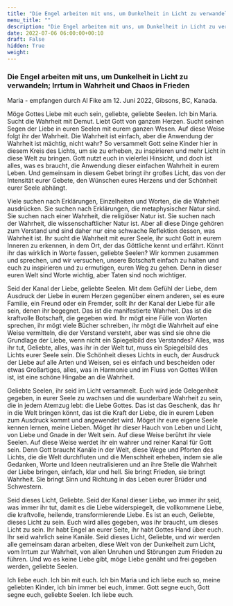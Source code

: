 ```yaml
---
title: "Die Engel arbeiten mit uns, um Dunkelheit in Licht zu verwandeln; Irrtum in Wahrheit und Chaos in Frieden"
menu_title: ""
description: "Die Engel arbeiten mit uns, um Dunkelheit in Licht zu verwandeln; Irrtum in Wahrheit und Chaos in Frieden"
date: 2022-07-06 06:00:00+00:10
draft: False
hidden: True
weight:
---
```

### Die Engel arbeiten mit uns, um Dunkelheit in Licht zu verwandeln; Irrtum in Wahrheit und Chaos in Frieden

Maria - empfangen durch Al Fike am 12. Juni 2022, Gibsons, BC, Kanada.

Möge Gottes Liebe mit euch sein, geliebte, geliebte Seelen. Ich bin Maria. Sucht die Wahrheit mit Demut. Liebt Gott von ganzem Herzen. Sucht seinen Segen der Liebe in euren Seelen mit eurem ganzen Wesen. Auf diese Weise folgt ihr der Wahrheit. Die Wahrheit ist einfach, aber die Anwendung der Wahrheit ist mächtig, nicht wahr? So versammelt Gott seine Kinder hier in diesem Kreis des Lichts, um sie zu erheben, zu inspirieren und mehr Licht in diese Welt zu bringen. Gott nutzt euch in vielerlei Hinsicht, und doch ist alles, was es braucht, die Anwendung dieser einfachen Wahrheit in eurem Leben. Und gemeinsam in diesem Gebet bringt ihr großes Licht, das von der Intensität eurer Gebete, den Wünschen eures Herzens und der Schönheit eurer Seele abhängt.

Viele suchen nach Erklärungen, Einzelheiten und Worten, die die Wahrheit ausdrücken. Sie suchen nach Erklärungen, die metaphysischer Natur sind. Sie suchen nach einer Wahrheit, die religiöser Natur ist. Sie suchen nach der Wahrheit, die wissenschaftlicher Natur ist. Aber all diese Dinge gehören zum Verstand und sind daher nur eine schwache Reflektion dessen, was Wahrheit ist. Ihr sucht die Wahrheit mit eurer Seele, ihr sucht Gott in eurem Inneren zu erkennen, in dem Ort, der das Göttliche kennt und erfährt. Könnt ihr das wirklich in Worte fassen, geliebte Seelen? Wir kommen zusammen und sprechen, und wir versuchen, unsere Botschaft einfach zu halten und euch zu inspirieren und zu ermutigen, euren Weg zu gehen. Denn in dieser euren Welt sind Worte wichtig, aber Taten sind noch wichtiger.

Seid der Kanal der Liebe, geliebte Seelen. Mit dem Gefühl der Liebe, dem Ausdruck der Liebe in eurem Herzen gegenüber einem anderen, sei es eure Familie, ein Freund oder ein Fremder, sollt ihr der Kanal der Liebe für alle sein, denen ihr begegnet. Das ist die manifestierte Wahrheit. Das ist die kraftvolle Botschaft, die gegeben wird. Ihr mögt eine Fülle von Worten sprechen, ihr mögt viele Bücher schreiben, ihr mögt die Wahrheit auf eine Weise vermitteln, die der Verstand versteht, aber was sind sie ohne die Grundlage der Liebe, wenn nicht ein Spiegelbild des Verstandes? Alles, was ihr tut, Geliebte, alles, was ihr in der Welt tut, muss ein Spiegelbild des Lichts eurer Seele sein. Die Schönheit dieses Lichts in euch, der Ausdruck der Liebe auf alle Arten und Weisen, sei es einfach und bescheiden oder etwas Großartiges, alles, was in Harmonie und im Fluss von Gottes Willen ist, ist eine schöne Hingabe an die Wahrheit.

Geliebte Seelen, ihr seid im Licht versammelt. Euch wird jede Gelegenheit gegeben, in eurer Seele zu wachsen und die wunderbare Wahrheit zu sein, die in jedem Atemzug lebt: die Liebe Gottes. Das ist das Geschenk, das ihr in die Welt bringen könnt, das ist die Kraft der Liebe, die in eurem Leben zum Ausdruck kommt und angewendet wird. Möget ihr eure eigene Seele kennen lernen, meine Lieben. Möget ihr dieser Hauch von Leben und Licht, von Liebe und Gnade in der Welt sein. Auf diese Weise berührt ihr viele Seelen. Auf diese Weise werdet ihr ein wahrer und reiner Kanal für Gott sein. Denn Gott braucht Kanäle in der Welt, diese Wege und Pforten des Lichts, die die Welt durchfluten und die Menschheit erheben, indem sie alle Gedanken, Worte und Ideen neutralisieren und an ihre Stelle die Wahrheit der Liebe bringen, einfach, klar und hell. Sie bringt Frieden, sie bringt Wahrheit. Sie bringt Sinn und Richtung in das Leben eurer Brüder und Schwestern.

Seid dieses Licht, Geliebte. Seid der Kanal dieser Liebe, wo immer ihr seid, was immer ihr tut, damit es die Liebe widerspiegelt, die vollkommene Liebe, die kraftvolle, heilende, transformierende Liebe. Es ist an euch, Geliebte, dieses Licht zu sein. Euch wird alles gegeben, was ihr braucht, um dieses Licht zu sein. Ihr habt Engel an eurer Seite, ihr habt Gottes Hand über euch. Ihr seid wahrlich seine Kanäle. Seid dieses Licht, Geliebte, und wir werden alle gemeinsam daran arbeiten, diese Welt von der Dunkelheit zum Licht, vom Irrtum zur Wahrheit, von allen Unruhen und Störungen zum Frieden zu führen. Und wo es keine Liebe gibt, möge Liebe genäht und frei gegeben werden, geliebte Seelen.

Ich liebe euch. Ich bin mit euch. Ich bin Maria und ich liebe euch so, meine geliebten Kinder, ich bin immer bei euch, immer. Gott segne euch, Gott segne euch, geliebte Seelen. Ich liebe euch.
